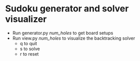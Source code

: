 # Sudoku generator and solver visualizer
- Run generator.py *num_holes* to get board setups
- Run view.py *num_holes* to visualize the backtracking solver
    + q to quit
    + s to solve
    + r to reset
